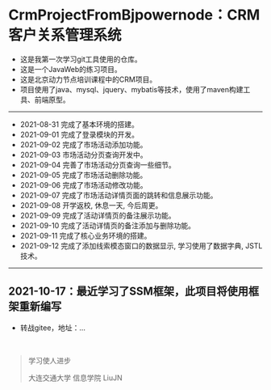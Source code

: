 # CrmProjectFromBjpowernode：CRM客户关系管理系统

- 这是我第一次学习git工具使用的仓库。
- 这是一个JavaWeb的练习项目。
- 这是北京动力节点培训课程中的CRM项目。
- 项目使用了java、mysql、jquery、mybatis等技术，使用了maven构建工具、前端原型。
---
- 2021-08-31 完成了基本环境的搭建。
- 2021-09-01 完成了登录模块的开发。
- 2021-09-02 完成了市场活动添加功能。
- 2021-09-03 市场活动分页查询开发中。
- 2021-09-04 完善了市场活动分页查询一些细节。
- 2021-09-05 完成了市场活动删除功能。
- 2021-09-06 完成了市场活动修改功能。
- 2021-09-07 完成了市场活动详情页面的跳转和信息展示功能。
- 2021-09-08 开学返校, 休息一天, 今后周更。
- 2021-09-09 完成了活动详情页的备注展示功能。
- 2021-09-10 完成了活动详情页的备注添加与删除功能。
- 2021-09-11 完成了核心业务环境的搭建。
- 2021-09-12 完成了添加线索模态窗口的数据显示, 学习使用了数据字典, JSTL技术。

---
## 2021-10-17：最近学习了SSM框架，此项目将使用框架重新编写
- 转战gitee，地址：...
<br/>

> 学习使人进步
> 
> 大连交通大学 信息学院 LiuJN

